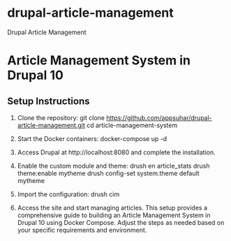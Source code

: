 # drupal-article-management
Drupal Article Management

# Article Management System in Drupal 10

## Setup Instructions

1. Clone the repository:
  git clone https://github.com/appsuhar/drupal-article-management.git
   cd article-management-system
   
2. Start the Docker containers:
   docker-compose up -d

3. Access Drupal at http://localhost:8080 and complete the installation.
4. Enable the custom module and theme:
   drush en article_stats
   drush theme\:enable mytheme
   drush config-set system.theme default mytheme

5. Import the configuration:
   drush cim

6. Access the site and start managing articles.
   This setup provides a comprehensive guide to building an Article Management System in Drupal 10 using Docker Compose. Adjust the steps as needed based on your specific requirements and environment.



